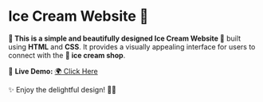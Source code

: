 # **Ice Cream Website 🍦**  

**🍦 This is a simple and beautifully designed Ice Cream Website 🍨** built using **HTML** and **CSS**. It provides a visually appealing interface for users to connect with the **🍧 ice cream shop**.  

🔗 **Live Demo:** [🌍 Click Here](https://codequeen-ice-cream-website.vercel.app/)  

✨ Enjoy the delightful design! 🍭🍨  
